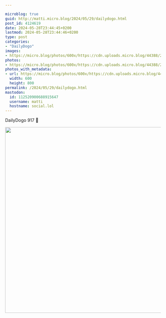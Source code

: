 ```yaml
---

microblog: true
guid: http://matti.micro.blog/2024/05/29/dailydogo.html
post_id: 4124619
date: 2024-05-28T23:44:45+0200
lastmod: 2024-05-28T23:44:46+0200
type: post
categories:
- "DailyDogo"
images:
- https://micro.blog/photos/600x/https://cdn.uploads.micro.blog/44388/2024/172f0a7669604a7dbd17cbfb6559ccb3.jpg
photos:
- https://micro.blog/photos/600x/https://cdn.uploads.micro.blog/44388/2024/172f0a7669604a7dbd17cbfb6559ccb3.jpg
photos_with_metadata:
- url: https://micro.blog/photos/600x/https://cdn.uploads.micro.blog/44388/2024/172f0a7669604a7dbd17cbfb6559ccb3.jpg
  width: 600
  height: 800
permalink: /2024/05/29/dailydogo.html
mastodon:
  id: 112520900688915647
  username: matti
  hostname: social.lol
---
```

DailyDogo 917 🐶

<img src="https://micro.blog/photos/600x/https://blog.martin-haehnel.de/uploads/2024/172f0a7669604a7dbd17cbfb6559ccb3.jpg" width="600" alt="" />
